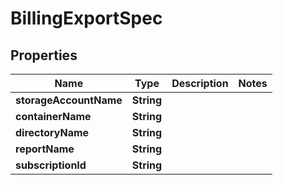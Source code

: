 # BillingExportSpec

## Properties
Name | Type | Description | Notes
------------ | ------------- | ------------- | -------------
**storageAccountName** | **String** |  | 
**containerName** | **String** |  | 
**directoryName** | **String** |  | 
**reportName** | **String** |  | 
**subscriptionId** | **String** |  | 

